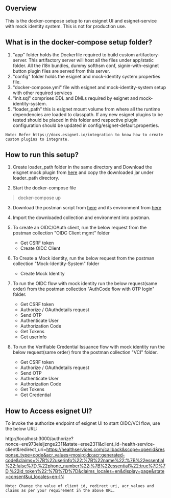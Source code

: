 ## Overview

This is the docker-compose setup to run esignet UI and esignet-service with mock identity system. This is not for production use.

## What is in the docker-compose setup folder?

1. "app" folder holds the Dockerfile required to build custom artifactory-server. This artifactory server will host all the files under app/static folder.
All the i18n bundles, dummy softhsm conf, signin-with-esignet button plugin files are served from this server. 
2. "config" folder holds the esignet and mock-identity system properties file.
3. "docker-compose.yml" file with esignet and mock-identity-system setup with other required services
4. "init.sql" comprises DDL and DMLs required by esignet and mock-identity-system.
5. "loader_path" this is esignet mount volume from where all the runtime dependencies are loaded to classpath. If any new esignet plugins to be tested
should be placed in this folder and respective plugin configuration should be updated in config/esignet-default.properties.

```Note: Refer https://docs.esignet.io/integration to know how to create custom plugins to integrate.```

## How to run this setup?

1. Create loader_path folder in the same directory and Download the eisgnet mock plugin from [here](https://repo1.maven.org/maven2/io/mosip/esignet/mock/mock-esignet-integration-impl/0.9.2/mock-esignet-integration-impl-0.9.2.jar) 
and copy the downloaded jar under loader_path directory.

2. Start the docker-compose file

> docker-compose up

3. Download the postman script from [here](../docs/postman-collections/esignet-with-mock-IDA.postman_collection.json)
and its environment from [here](../docs/postman-collections/esignet-with-mock-IDA.postman_environment.json)

4. Import the downloaded collection and environment into postman.

5. To create an OIDC/OAuth client, run the below request from the postman collection "OIDC Client mgmt" folder
   * Get CSRF token
   * Create OIDC Client

6. To Create a Mock identity, run the below request from the postman collection "Mock-Identity-System" folder
   * Create Mock Identity

7. To run the OIDC flow with mock identity run the below request(same order) from the postman collection "AuthCode flow with OTP login" folder.
   * Get CSRF token
   * Authorize / OAuthdetails request
   * Send OTP
   * Authenticate User
   * Authorization Code
   * Get Tokens
   * Get userInfo

8. To run the Verifiable Credential Issuance flow with mock identity run the below request(same order) from the postman collection "VCI" folder.
   * Get CSRF token
   * Authorize / OAuthdetails request
   * Send OTP
   * Authenticate User
   * Authorization Code
   * Get Tokens
   * Get Credential


## How to Access esignet UI?

To invoke the authorize endpoint of esignet UI to start OIDC/VCI flow, use the below URL:

http://localhost:3000/authorize?nonce=ere973eieljznge2311&state=eree2311&client_id=health-service-client&redirect_uri=https://healthservices.com/callback&scope=openid&response_type=code&acr_values=mosip:idp:acr:generated-code&claims=%7B%22userinfo%22:%7B%22name%22:%7B%22essential%22:false%7D,%22phone_number%22:%7B%22essential%22:true%7D%7D,%22id_token%22:%7B%7D%7D&claims_locales=en&display=page&state=consent&ui_locales=en-IN

```Note: Change the value of client_id, redirect_uri, acr_values and claims as per your requirement in the above URL.```

